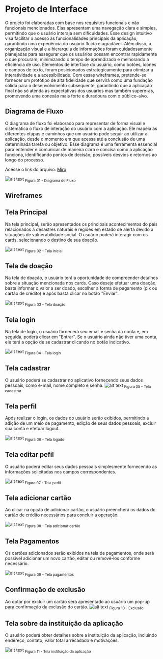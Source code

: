 
# Projeto de Interface

O projeto foi elaboradas com base nos requisitos funcionais e não funcionais mencionados. Elas apresentam uma navegação clara e simples, permitindo que o usuário interaja sem dificuldades. Esse design intuitivo visa facilitar o acesso às funcionalidades principais da aplicação, garantindo uma experiência do usuário fluida e agradável. Além disso, a organização visual e a hierarquia de informações foram cuidadosamente planejadas para assegurar que os usuários possam encontrar rapidamente o que procuram, minimizando o tempo de aprendizado e melhorando a eficiência de uso. Elementos de interface do usuário, como botões, ícones e campos de texto, foram posicionados estrategicamente para otimizar a interatividade e a acessibilidade. Com essas wireframes, pretende-se fornecer um protótipo de alta fidelidade que servirá como uma fundação sólida para o desenvolvimento subsequente, garantindo que a aplicação final não só atenda às expectativas dos usuários mas também supere-as, promovendo uma conexão mais forte e duradoura com o público-alvo.

## Diagrama de Fluxo

O diagrama de fluxo foi elaborado para representar de forma visual e sistemática o fluxo de interação do usuário com a aplicação. Ele mapeia as diferentes etapas e caminhos que um usuário pode seguir ao utilizar a aplicação, desde o momento em que acessa até a conclusão de uma determinada tarefa ou objetivo. Esse diagrama é uma ferramenta essencial para entender e comunicar de maneira clara e concisa como a aplicação funciona, identificando pontos de decisão, possíveis desvios e retornos ao longo do processo.

Acesse o link do arquivo: [Miro](https://miro.com/app/board/uXjVNg5AUIo=/?share_link_id=200163446410)

![alt text](img/diagrama-fluxo.jpg) <sub> Figura 01 - Diagrama de Fluxo <sub>


## Wireframes


## Tela Principal
Na tela principal, serão apresentados os principais acontecimentos do país relacionados a desastres naturais e regiões em estado de alerta devido a situações de vulnerabilidade social. O usuário poderá interagir com os cards, selecionando o destino de sua doação.

![alt text](img/01_Home.png)  <sub> Figura 02 - Tela Inicial <sub>

## Tela de doação
Na tela de doação, o usuário terá a oportunidade de compreender detalhes sobre a situação mencionada nos cards. Caso deseje efetuar uma doação, basta informar o valor a ser doado, escolher a forma de pagamento (pix ou cartão de crédito) e após basta clicar no botão "Enviar".

![alt text](img/02_Doacao.png) <sub> Figura 03 - Tela doação <sub>


## Tela login
Na tela de login, o usuário fornecerá seu email e senha da conta e, em seguida, poderá clicar em "Entrar". Se o usuário ainda não tiver uma conta, ele terá a opção de se cadastrar clicando no botão indicativo.

![alt text](img/08_Login.png)<sub> Figura 04 - Tela login <sub>

## Tela cadastrar
O usuário poderá se cadastrar no aplicativo fornecendo seus dados pessoais, como e-mail, nome completo e senha.
 ![alt text](img/09_Cadastar.png)<sub> Figura 05 - Tela cadastrar <sub>

## Tela perfil 
Após realizar o login, os dados do usuário serão exibidos, permitindo a adição de um meio de pagamento, edição de seus dados pessoais, excluir sua conta e efetuar logout.

![alt text](img/03_Perfil.png) <sub> Figura 06 - Tela logado <sub>

## Tela editar pefil
O usuário poderá editar seus dados pessoais simplesmente fornecendo as informações solicitadas nos campos correspondentes.

![alt text](img/04_Edit_Perfil.png)<sub> Figura 07 - Tela perfil <sub>

## Tela adicionar cartão
Ao clicar na opção de adicionar cartão, o usuário preencherá os dados do cartão de crédito necessários para concluir a operação.

![alt text](img/07_Add_cartao.png)  <sub> Figura 08 - Tela adicionar cartão <sub>


## Tela Pagamentos
Os cartões adicionados serão exibidos na tela de pagamentos, onde será possível adicionar um novo cartão, editar ou removê-los conforme necessário.

![alt text](img/05_Pagamentos.png) <sub> Figura 09 - Tela pagamentos <sub>

## Confirmação de exclusão
Ao optar por excluir um cartão será apresentado ao usuário um pop-up para confirmação da exclusão do cartão.
![alt text](img/06_Excluir_cartao.png)  <sub> Figura 10 - Exclusão <sub>
 

## Tela sobre da instituição da aplicação
O usuário poderá obter detalhes sobre a instituição da aplicação, incluindo endereço, contato, valor total arrecadado e motivações.

![alt text](img/10_Sobre.png) <sub> Figura 11 - Tela instituição da aplicação <sub>


<!-- São protótipos usados em design de interface para sugerir a estrutura de um site web e seu relacionamentos entre suas páginas. Um wireframe web é uma ilustração semelhante do layout de elementos fundamentais na interface. -->
 
<!-- > **Links Úteis**:
> - [Protótipos vs Wireframes](https://www.nngroup.com/videos/prototypes-vs-wireframes-ux-projects/)
> - [Ferramentas de Wireframes](https://rockcontent.com/blog/wireframes/)
> - [MarvelApp](https://marvelapp.com/developers/documentation/tutorials/)
> - [Figma](https://www.figma.com/)
> - [Adobe XD](https://www.adobe.com/br/products/xd.html#scroll)
> - [Axure](https://www.axure.com/edu) (Licença Educacional)
> - [InvisionApp](https://www.invisionapp.com/) (Licença Educacional) -->
